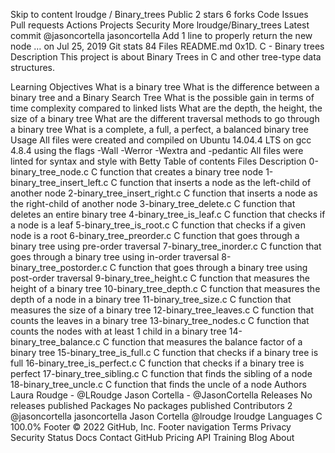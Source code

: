 Skip to content
lroudge
/
Binary_trees
Public
 2 stars  6 forks
Code
Issues
Pull requests
Actions
Projects
Security
More
lroudge/Binary_trees
Latest commit
@jasoncortella
jasoncortella Add 1 line to properly return the new node
…
on Jul 25, 2019
Git stats
 84
Files
README.md
0x1D. C - Binary trees
Description
This project is about Binary Trees in C and other tree-type data structures.

Learning Objectives
What is a binary tree
What is the difference between a binary tree and a Binary Search Tree
What is the possible gain in terms of time complexity compared to linked lists
What are the depth, the height, the size of a binary tree
What are the different traversal methods to go through a binary tree
What is a complete, a full, a perfect, a balanced binary tree
Usage
All files were created and compiled on Ubuntu 14.04.4 LTS on gcc 4.8.4
using the flags -Wall -Werror -Wextra and -pedantic
All files were linted for syntax and style with Betty
Table of contents
Files	Description
0-binary_tree_node.c	C function that creates a binary tree node
1-binary_tree_insert_left.c	C function that inserts a node as the left-child of another node
2-binary_tree_insert_right.c	C function that inserts a node as the right-child of another node
3-binary_tree_delete.c	C function that deletes an entire binary tree
4-binary_tree_is_leaf.c	C function that checks if a node is a leaf
5-binary_tree_is_root.c	C function that checks if a given node is a root
6-binary_tree_preorder.c	C function that goes through a binary tree using pre-order traversal
7-binary_tree_inorder.c	C function that goes through a binary tree using in-order traversal
8-binary_tree_postorder.c	C function that goes through a binary tree using post-order traversal
9-binary_tree_height.c	C function that measures the height of a binary tree
10-binary_tree_depth.c	C function that measures the depth of a node in a binary tree
11-binary_tree_size.c	C function that measures the size of a binary tree
12-binary_tree_leaves.c	C function that counts the leaves in a binary tree
13-binary_tree_nodes.c	C function that counts the nodes with at least 1 child in a binary tree
14-binary_tree_balance.c	C function that measures the balance factor of a binary tree
15-binary_tree_is_full.c	C function that checks if a binary tree is full
16-binary_tree_is_perfect.c	C function that checks if a binary tree is perfect
17-binary_tree_sibling.c	C function that finds the sibling of a node
18-binary_tree_uncle.c	C function that finds the uncle of a node
Authors
Laura Roudge - @LRoudge
Jason Cortella - @JasonCortella
Releases
No releases published
Packages
No packages published
Contributors 2
@jasoncortella
jasoncortella Jason Cortella
@lroudge
lroudge
Languages
C
100.0%
Footer
© 2022 GitHub, Inc.
Footer navigation
Terms
Privacy
Security
Status
Docs
Contact GitHub
Pricing
API
Training
Blog
About

